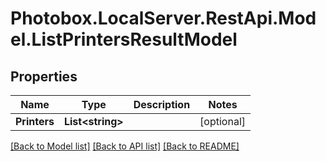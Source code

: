 # Photobox.LocalServer.RestApi.Model.ListPrintersResultModel

## Properties

Name | Type | Description | Notes
------------ | ------------- | ------------- | -------------
**Printers** | **List&lt;string&gt;** |  | [optional] 

[[Back to Model list]](../README.md#documentation-for-models) [[Back to API list]](../README.md#documentation-for-api-endpoints) [[Back to README]](../README.md)


